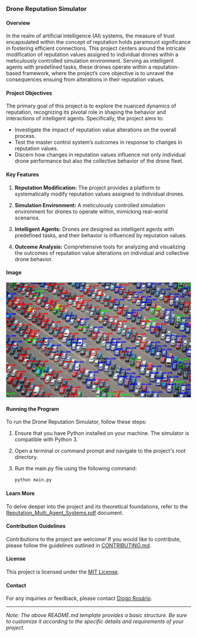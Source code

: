 ### Drone Reputation Simulator

#### Overview

In the realm of artificial intelligence (AI) systems, the measure of trust encapsulated within the concept of reputation holds paramount significance in fostering efficient connections. This project centers around the intricate modification of reputation values assigned to individual drones within a meticulously controlled simulation environment. Serving as intelligent agents with predefined tasks, these drones operate within a reputation-based framework, where the project’s core objective is to unravel the consequences ensuing from alterations in their reputation values.

#### Project Objectives

The primary goal of this project is to explore the nuanced dynamics of reputation, recognizing its pivotal role in shaping the behavior and interactions of intelligent agents. Specifically, the project aims to:

- Investigate the impact of reputation value alterations on the overall process.
- Test the master control system’s outcomes in response to changes in reputation values.
- Discern how changes in reputation values influence not only individual drone performance but also the collective behavior of the drone fleet.

#### Key Features

1. **Reputation Modification:** The project provides a platform to systematically modify reputation values assigned to individual drones.

2. **Simulation Environment:** A meticulously controlled simulation environment for drones to operate within, mimicking real-world scenarios.

3. **Intelligent Agents:** Drones are designed as intelligent agents with predefined tasks, and their behavior is influenced by reputation values.

4. **Outcome Analysis:** Comprehensive tools for analyzing and visualizing the outcomes of reputation value alterations on individual and collective drone behavior.

#### Image

![Drone Reputation Simulator](predictions/predictionM.jpg)


#### Running the Program

To run the Drone Reputation Simulator, follow these steps:

1. Ensure that you have Python installed on your machine. The simulator is compatible with Python 3.

2. Open a terminal or command prompt and navigate to the project's root directory.

3. Run the main.py file using the following command:

    ```bash
    python main.py
    ```

#### Learn More

To delve deeper into the project and its theoretical foundations, refer to the [Reputation_Multi_Agent_Systems.pdf](Reputation_Multi_Agent_Systems.pdf) document.

#### Contribution Guidelines

Contributions to the project are welcome! If you would like to contribute, please follow the guidelines outlined in [CONTRIBUTING.md](CONTRIBUTING.md).

#### License

This project is licensed under the [MIT License](LICENSE).

#### Contact

For any inquiries or feedback, please contact [Diogo Rosário](mailto:se.dev.rosario@gmail.com).

---

*Note: The above README.md template provides a basic structure. Be sure to customize it according to the specific details and requirements of your project.*
